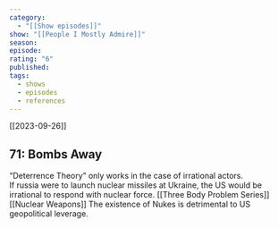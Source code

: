 ```yaml
---
category:
  - "[[Show episodes]]"
show: "[[People I Mostly Admire]]"
season: 
episode: 
rating: "6"
published: 
tags:
  - shows
  - episodes
  - references
---
```

[[2023-09-26]]

## 71: Bombs Away  
“Deterrence Theory” only works in the case of irrational actors.  
If russia were to launch nuclear missiles at Ukraine, the US would be irrational to respond with nuclear force.
[[Three Body Problem Series]]
[[Nuclear Weapons]]
The existence of Nukes is detrimental to US geopolitical leverage.